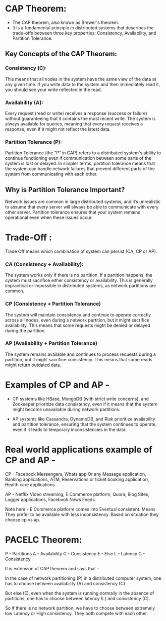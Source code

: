 # CAP Theorem:

- The CAP theorem, also known as Brewer's theorem.
- It is a fundamental principle in distributed systems that describes the trade-offs between three key properties: Consistency, Availability, and Partition Tolerance.

## Key Concepts of the CAP Theorem:

### Consistency (C):

This means that all nodes in the system have the same view of the data at any given time. If you write data to the system and then immediately read it, you should see your write reflected in the read.

### Availability (A):

Every request (read or write) receives a response (success or failure) without guaranteeing that it contains the most recent write. The system is always available for queries, meaning that every request receives a response, even if it might not reflect the latest data.

### Partition Tolerance (P):

Partition Tolerance (the "P" in CAP) refers to a distributed system's ability to continue functioning even if communication between some parts of the system is lost or delayed. In simpler terms, partition tolerance means that the system can handle network failures that prevent different parts of the system from communicating with each other.

## Why is Partition Tolerance Important?

Network issues are common in large distributed systems, and it’s unrealistic to assume that every server will always be able to communicate with every other server. Partition tolerance ensures that your system remains operational even when these issues occur.

# Trade-Off : 

Trade Off means which combination of system can persist (CA, CP or AP).

### CA (Consistency + Availability):

The system works only if there is no partition. If a partition happens, the system must sacrifice either consistency or availability. This is generally impractical or impossible in distributed systems, as network partitions are common.

### CP (Consistency + Partition Tolerance)

The system will maintain consistency and continue to operate correctly across all nodes, even during a network partition, but it might sacrifice availability. This means that some requests might be denied or delayed during the partition.

### AP (Availability + Partition Tolerance)

The system remains available and continues to process requests during a partition, but it might sacrifice consistency. This means that some reads might return outdated data.



# Examples of CP and AP - 

- CP systems like HBase, MongoDB (with strict write concerns), and Zookeeper prioritize data consistency, even if it means that the system might become unavailable during network partitions.

- AP systems like Cassandra, DynamoDB, and Riak prioritize availability and partition tolerance, ensuring that the system continues to operate, even if it leads to temporary inconsistencies in the data.

# Real world applications example of CP and AP - 

CP - Facebook Messengers, Whats app Or any Message application, Banking applications, ATM, Reservations or ticket booking application, Health care applications.

AP - Netflix Video streaming, E Commerce platform, Quora, Blog Sites, Logger applications, Facebook News Feeds.

Note here - E Commerce platform comes into Eventual consistent. Means They prefer to be available with less inconsistency. Based on situation they choose cp vs ap.

# PACELC Theorem:

P - Partitions
A - Availability
C - Consistency
E - Else
L - Latency
C - Consistency

It is extension of CAP theorem and says that - 

In the case of network partitioning (P) in a distributed computer system, one has to choose
between availability (A) and consistency (C).

But else (E), even when the system is running normally in the absence of partitions, one has to
choose between latency (L) and consistency (C).

So If there is no network partition, we have to choose between extremely low Latency or High consistency. They both compete with each other.
